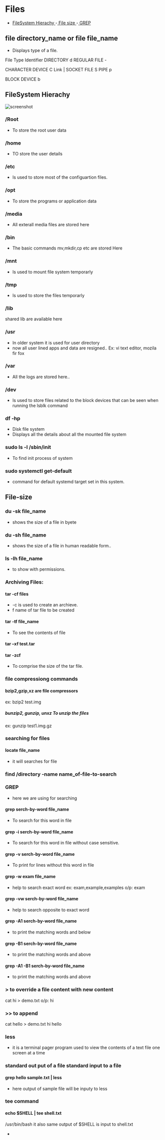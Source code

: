 # Files

- [ FileSystem Hierachy ](#FileSystem-Hierachy)
-[ File size ](#File-size)
-[ GREP ](#GREP)


 ## file directory_name or file file_name
 - Displays type of a file.

 File Type      Identifier
DIRECTORY           d
REGULAR FILE        -

CHARACTER DEVICE   C
Link               |
SOCKET FILE        S
PIPE               p

BLOCK DEVICE       b

## FileSystem Hierachy

![screenshot](https://github.com/SrinivasEsapalli/linux/blob/master/shell_script/practise/Screenshorts/screen%301.jpg)

### /Root
- To store the root user data
### /home
- TO store the user details
### /etc
- Is used to store most of the configuartion files.
### /opt
- To store the programs or application data
### /media
- All exterall media files are stored here
### /bin
- The basic commands mv,mkdir,cp etc are stored Here
### /mnt
- Is used to mount file system temporarly
### /tmp 
- Is used to store the files temporarly
### /lib
shared lib are available here
### /usr
- In older system it is used for user directory
- now all user lined apps and data are resigned..
Ex: vi text editor, mozila fir fox
### /var
- All the logs are stored here..
### /dev
- Is used to store files related to the block devices that can be seen when running the lsblk command
### df -hp
- Disk file system
- Displays all the details about all the mounted file system 

### sudo ls -l /sbin/init
- To find init process of system

### sudo systemctl get-default
- command for default  systemd target set in this system.

## File-size

### du -sk file_name 
- shows the size of a file in byete 
### du -sh file_name
- shows the size of a file in human readable form..
### ls -lh file_name
- to show with permissions.

### Archiving Files:

#### tar -cf files
- -c is used to create an archieve.
- f name of tar file to be created
#### tar -tf file_name
- To see the contents of file
#### tar –xf test.tar

#### tar -zcf
- To comprise the size of the tar file.

### file compressiong commands
#### bzip2,gzip,xz are file compressors
ex: bzip2 test.img
##### bunzip2, gunzip, unxz To unzip the files
ex: gunzip test1.img.gz


### searching for files
#### locate file_name 
- it will searches for file

### find /directory -name name_of-file-to-search


### GREP
- here we are using for searching
#### grep serch-by-word file_name
- To search for this word in file
#### grep -i serch-by-word file_name
- To search for this word in file without case sensitive.
#### grep -v serch-by-word file_name
- To print for lines without this word in file
#### grep -w exam file_name
- help to search exact word
ex: exam,example,examples
o/p: exam
#### grep -vw serch-by-word file_name
- help to search opposite to exact word
#### grep -A1 serch-by-word file_name
- to print the matching words and below
#### grep -B1 serch-by-word file_name
- to print the matching words and above
#### grep -A1 -B1 serch-by-word file_name
- to print the matching words and above



### > to override a file content with new content
cat hi  > demo.txt
o/p: hi

### >> to append
cat hello > demo.txt
hi
hello

### less
- it is a terminal pager program used to view the contents of a text file one screen at a time

### standard out put of a file standard input to a file

#### grep hello sample.txt | less 
- here output of sample file will be inputy to less
### tee command
####  echo $SHELL | tee shell.txt
/usr/bin/bash
it also same output of $SHELL is input to shell.txt


- 
